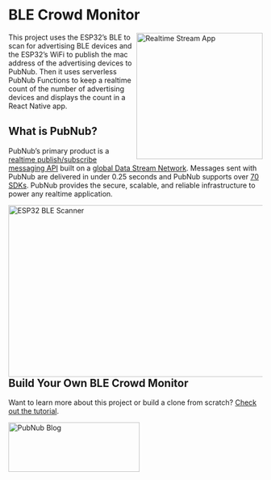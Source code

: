 # BLE Crowd Monitor

<a href="https://www.pubnub.com/blog/build-bluetooth-low-energy-arduino-crowd-monitor-scanner-esp32-p1" target="_blank" rel="noopener"><img align="right" src="https://www.pubnub.com/blog/wp-content/uploads/2019/08/7-2-9.gif" alt="Realtime Stream App" height="250" /></a>

This project uses the ESP32’s BLE to scan for advertising BLE devices and the ESP32’s WiFi to publish the mac address of the advertising devices to PubNub. Then it uses serverless PubNub Functions to keep a realtime count of the number of advertising devices and displays the count in a React Native app.

## What is PubNub?

PubNub’s primary product is a [realtime publish/subscribe messaging API](https://www.pubnub.com/products/realtime-messaging/) built on a [global Data Stream Network](https://www.pubnub.com/products/global-data-stream-network/). Messages sent with PubNub are delivered in under 0.25 seconds and PubNub supports over [70 SDKs](https://www.pubnub.com/docs). PubNub provides the secure, scalable, and reliable infrastructure to power any realtime application.

<a href="https://www.pubnub.com/blog/build-bluetooth-low-energy-arduino-crowd-monitor-scanner-esp32-p1" target="_blank" rel="noopener noreferrer"><img align="right" src="https://www.pubnub.com/blog/wp-content/uploads/2019/08/di.png" alt="ESP32 BLE Scanner" width="510" height="340" /></a>

## Build Your Own BLE Crowd Monitor

Want to learn more about this project or build a clone from scratch? [Check out the tutorial](https://www.pubnub.com/blog/build-bluetooth-low-energy-arduino-crowd-monitor-scanner-esp32-p1).

<a href="https://www.pubnub.com/blog/build-bluetooth-low-energy-arduino-crowd-monitor-scanner-esp32-p1">
    <img alt="PubNub Blog" src="https://i.imgur.com/aJ927CO.png" width=260 height=98/>
</a>
